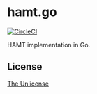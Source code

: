# hamt.go

[![CircleCI](https://circleci.com/gh/raviqqe/hamt.go.svg?style=svg)](https://circleci.com/gh/raviqqe/hamt.go)

HAMT implementation in Go.

## License

[The Unlicense](https://unlicense.org/)

